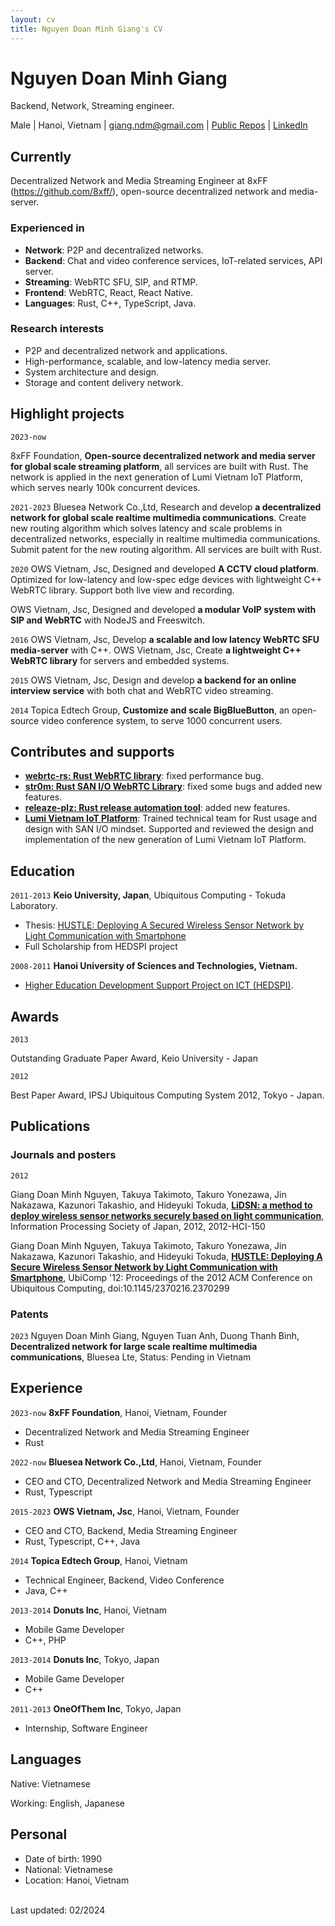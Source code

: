 ```yaml
---
layout: cv
title: Nguyen Doan Minh Giang's CV
---
```


# Nguyen Doan Minh Giang

Backend, Network, Streaming engineer.

<div id="webaddress">
Male
| Hanoi, Vietnam
| <a href="giang.ndm@gmail.com">giang.ndm@gmail.com</a>
| <a href="http://github.com/giangndm">Public Repos</a>
| <a href="https://www.linkedin.com/in/giangndm/">LinkedIn</a>
</div>

## Currently

Decentralized Network and Media Streaming Engineer at 8xFF (https://github.com/8xff/), open-source decentralized network and media-server.

### Experienced in

- **Network**: P2P and decentralized networks.
- **Backend**: Chat and video conference services, IoT-related services, API server.
- **Streaming**: WebRTC SFU, SIP, and RTMP.
- **Frontend**: WebRTC, React, React Native.
- **Languages**: Rust, C++, TypeScript, Java.

### Research interests

- P2P and decentralized network and applications.
- High-performance, scalable, and low-latency media server.
- System architecture and design.
- Storage and content delivery network.

## Highlight projects

`2023-now`

8xFF Foundation, **Open-source decentralized network and media server for global scale streaming platform**, all services are built with Rust. The network is applied in the next generation of Lumi Vietnam IoT Platform, which serves nearly 100k concurrent devices.

`2021-2023`
Bluesea Network Co.,Ltd, Research and develop **a decentralized network for global scale realtime multimedia communications**. Create new routing algorithm which solves latency and scale problems in decentralized networks, especially in realtime multimedia communications. Submit patent for the new routing algorithm. All services are built with Rust.

`2020`
OWS Vietnam, Jsc, Designed and developed **A CCTV cloud platform**. Optimized for low-latency and low-spec edge devices with lightweight C++ WebRTC library. Support both live view and recording.

OWS Vietnam, Jsc, Designed and developed **a modular VoIP system with SIP and WebRTC** with NodeJS and Freeswitch.

`2016`
OWS Vietnam, Jsc, Develop **a scalable and low latency WebRTC SFU media-server** with C++.
OWS Vietnam, Jsc, Create **a lightweight C++ WebRTC library** for servers and embedded systems.

`2015`
OWS Vietnam, Jsc, Design and develop **a backend for an online interview service** with both chat and WebRTC video streaming.

`2014`
Topica Edtech Group, **Customize and scale BigBlueButton**, an open-source video conference system, to serve 1000 concurrent users.

## Contributes and supports

- [__webrtc-rs: Rust WebRTC library__](https://github.com/webrtc-rs/webrtc): fixed performance bug.
- [__str0m: Rust SAN I/O WebRTC Library__](https://github.com/algesten/str0m): fixed some bugs and added new features.
- [__releaze-plz: Rust release automation tool__](https://github.com/MarcoIeni/release-plz): added new features.
- [__Lumi Vietnam IoT Platform__](https://lumi.vn/): Trained technical team for Rust usage and design with SAN I/O mindset. Supported and reviewed the design and implementation of the new generation of Lumi Vietnam IoT Platform.

## Education

`2011-2013`
**Keio University, Japan**, Ubiquitous Computing - Tokuda Laboratory.

- Thesis: [HUSTLE: Deploying A Secured Wireless Sensor Network by Light Communication with Smartphone](https://www.sfc.wide.ad.jp/thesis/2012/files/spider-publish-thesis.pdf)
- Full Scholarship from HEDSPI project

`2008-2011`
**Hanoi University of Sciences and Technologies, Vietnam.**

- [Higher Education Development Support Project on ICT (HEDSPI)](https://soict.hust.edu.vn/innovation/en/hedspi%E3%81%AB%E3%81%A4%E3%81%84%E3%81%A6%E3%80%80-2).

## Awards

`2013`

Outstanding Graduate Paper Award, Keio University - Japan

`2012`

Best Paper Award, IPSJ Ubiquitous Computing System 2012, Tokyo - Japan.

## Publications

### Journals and posters

`2012`

Giang Doan Minh Nguyen, Takuya Takimoto, Takuro Yonezawa, Jin Nakazawa, Kazunori Takashio, and Hideyuki Tokuda,
[**LiDSN: a method to deploy wireless sensor networks securely based on light communication**](https://ipsj.ixsq.nii.ac.jp/ej/index.php?active_action=repository_view_main_item_detail&page_id=13&block_id=8&item_id=86230&item_no=1), Information Processing Society of Japan, 2012, 2012-HCI-150

Giang Doan Minh Nguyen, Takuya Takimoto, Takuro Yonezawa, Jin Nakazawa, Kazunori Takashio, and Hideyuki Tokuda,
[**HUSTLE: Deploying A Secure Wireless Sensor Network by Light Communication with Smartphone**](https://dl.acm.org/doi/10.1145/2370216.2370299), UbiComp '12: Proceedings of the 2012 ACM Conference on Ubiquitous Computing, doi:10.1145/2370216.2370299

### Patents

`2023`
Nguyen Doan Minh Giang, Nguyen Tuan Anh, Duong Thanh Binh, **Decentralized network for large scale realtime multimedia communications**, Bluesea Lte, Status: Pending in Vietnam

## Experience

`2023-now`
**8xFF Foundation**, Hanoi, Vietnam, Founder

- Decentralized Network and Media Streaming Engineer
- Rust

`2022-now`
**Bluesea Network Co.,Ltd**, Hanoi, Vietnam, Founder

- CEO and CTO, Decentralized Network and Media Streaming Engineer
- Rust, Typescript

`2015-2023`
**OWS Vietnam, Jsc**, Hanoi, Vietnam, Founder

- CEO and CTO, Backend, Media Streaming Engineer
- Rust, Typescript, C++, Java

`2014`
**Topica Edtech Group**, Hanoi, Vietnam

- Technical Engineer, Backend, Video Conference
- Java, C++

`2013-2014`
**Donuts Inc**, Hanoi, Vietnam

- Mobile Game Developer
- C++, PHP

`2013-2014`
**Donuts Inc**, Tokyo, Japan

- Mobile Game Developer
- C++

`2011-2013`
**OneOfThem Inc**, Tokyo, Japan

- Internship, Software Engineer

## Languages

Native: Vietnamese

Working: English, Japanese

## Personal

- Date of birth: 1990
- National: Vietnamese
- Location: Hanoi, Vietnam

<br/>Last updated: 02/2024<br/><br/>
